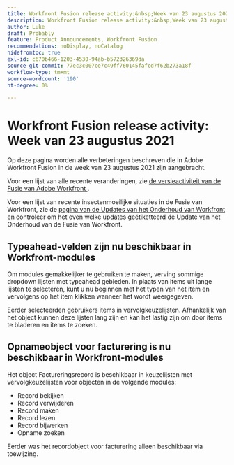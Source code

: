 ```yaml
---
title: Workfront Fusion release activity:&nbsp;Week van 23 augustus 2021
description: Workfront Fusion release activity:&nbsp;Week van 23 augustus 2021
author: Luke
draft: Probably
feature: Product Announcements, Workfront Fusion
recommendations: noDisplay, noCatalog
hidefromtoc: true
exl-id: c670b466-1203-4530-94ab-b572326369da
source-git-commit: 77ec3c007ce7c49ff760145fafcd7f62b273a18f
workflow-type: tm+mt
source-wordcount: '190'
ht-degree: 0%

---
```


# Workfront Fusion release activity: Week van 23 augustus 2021

Op deze pagina worden alle verbeteringen beschreven die in Adobe Workfront Fusion in de week van 23 augustus 2021 zijn aangebracht.

Voor een lijst van alle recente veranderingen, zie [ de versieactiviteit van de Fusie van Adobe Workfront ](/help/workfront-fusion/fusion-product-releases/fusion-release-activity.md).

Voor een lijst van recente insectenmoeilijke situaties in de Fusie van Workfront, zie de [ pagina van de Updates van het Onderhoud van Workfront ](https://experienceleague.adobe.com/docs/workfront-known-issues/releases/current-updates.html?lang=nl-NL) en controleer om het even welke updates geëtiketteerd de Update van het Onderhoud van de Fusie van Workfront.

## Typeahead-velden zijn nu beschikbaar in Workfront-modules

Om modules gemakkelijker te gebruiken te maken, verving sommige dropdown lijsten met typeahead gebieden. In plaats van items uit lange lijsten te selecteren, kunt u nu beginnen met het typen van het item en vervolgens op het item klikken wanneer het wordt weergegeven.

Eerder selecteerden gebruikers items in vervolgkeuzelijsten. Afhankelijk van het object kunnen deze lijsten lang zijn en kan het lastig zijn om door items te bladeren en items te zoeken.

## Opnameobject voor facturering is nu beschikbaar in Workfront-modules

Het object Factureringsrecord is beschikbaar in keuzelijsten met vervolgkeuzelijsten voor objecten in de volgende modules:

* Record bekijken
* Record verwijderen
* Record maken
* Record lezen
* Record bijwerken
* Opname zoeken

Eerder was het recordobject voor facturering alleen beschikbaar via toewijzing.
